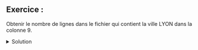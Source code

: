 ## Exercice : 

Obtenir le nombre de lignes dans le fichier qui contient la ville LYON dans la colonne 9.









<!DOCTYPE html>
<head>
<head>
    <title>
         réponse de l'exercice
    </title>
</head>
<body>
    <details>
        <summary>Solution</summary>
        	###### réponse : 
			awk -F";" '{print $9}' consommation-annuelle-residentielle-par-adresse.csv | grep "LYON" | wc -l
    </details>        
</body>
</html>
